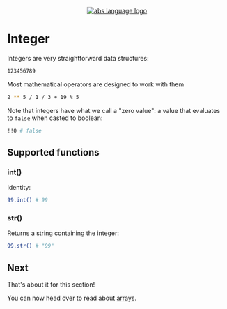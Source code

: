 <p align="center">
  <a href="https://www.abs-lang.org/">
    <img alt="abs language logo" src="https://github.com/abs-lang/abs/blob/master/bin/abs-horizontal.png?raw=true">
  </a>
</p>

# Integer

Integers are very straightforward data structures:

``` bash
123456789
```

Most mathematical operators are designed to work
with them

``` bash
2 ** 5 / 1 / 3 + 19 % 5
```

Note that integers have what we call a "zero value":
a value that evaluates to `false` when casted to boolean:

``` bash
!!0 # false
```

## Supported functions

### int()

Identity:

``` bash
99.int() # 99
```

### str()

Returns a string containing the integer:

``` bash
99.str() # "99"
```

## Next

That's about it for this section!

You can now head over to read about [arrays](/types/array).